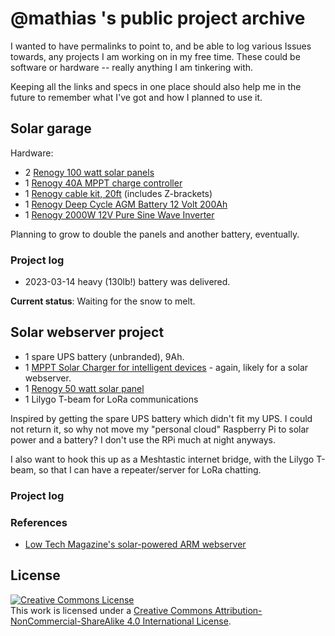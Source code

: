 # @mathias 's public project archive

I wanted to have permalinks to point to, and be able to log various Issues towards, any projects I am working on in my free time. These could be software or hardware -- really anything I am tinkering with.

Keeping all the links and specs in one place should also help me in the future to remember what I've got and how I planned to use it.

## Solar garage

Hardware:
* 2 [Renogy 100 watt solar panels](https://www.renogy.com/100-watt-12-volt-monocrystalline-solar-panel-compact-design/)
* 1 [Renogy 40A MPPT charge controller](https://www.renogy.com/rover-li-40-amp-mppt-solar-charge-controller/)
* 1 [Renogy cable kit, 20ft](https://www.amazon.com/Renogy-Accessory-Systems-Kit-Connector/dp/B091KTG9WX/) (includes Z-brackets)
* 1 [Renogy Deep Cycle AGM Battery 12 Volt 200Ah](https://www.renogy.com/deep-cycle-agm-battery-12-volt-200ah/)
* 1 [Renogy 2000W 12V Pure Sine Wave Inverter](https://www.renogy.com/2000w-12v-pure-sine-wave-inverter/)

Planning to grow to double the panels and another battery, eventually.

### Project log
* 2023-03-14 heavy (130lb!) battery was delivered. 

**Current status**: Waiting for the snow to melt. 

## Solar webserver project
* 1 spare UPS battery (unbranded), 9Ah. 
* 1 [MPPT Solar Charger for intelligent devices](https://www.tindie.com/products/globoy/mppt-solar-charger-for-intelligent-devices/) - again, likely for a solar webserver.
* 1 [Renogy 50 watt solar panel](https://www.renogy.com/50-watt-12-volt-monocrystalline-solar-panel/)
* 1 Lilygo T-beam for LoRa communications

Inspired by getting the spare UPS battery which didn't fit my UPS. I could not return it, so why not move my "personal cloud" Raspberry Pi to solar power and a battery? I don't use the RPi much at night anyways.

I also want to hook this up as a Meshtastic internet bridge, with the Lilygo T-beam, so that I can have a repeater/server for LoRa chatting.

### Project log

### References
- [Low Tech Magazine's solar-powered ARM webserver](https://homebrewserver.club/low-tech-website-howto.html)

## License

<a rel="license" href="http://creativecommons.org/licenses/by-nc-sa/4.0/"><img alt="Creative Commons License" style="border-width:0" src="https://i.creativecommons.org/l/by-nc-sa/4.0/88x31.png" /></a><br />This work is licensed under a <a rel="license" href="http://creativecommons.org/licenses/by-nc-sa/4.0/">Creative Commons Attribution-NonCommercial-ShareAlike 4.0 International License</a>.
